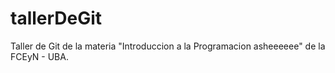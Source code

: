 # tallerDeGit

Taller de Git de la materia "Introduccion a la Programacion asheeeeee" de la FCEyN - UBA.
